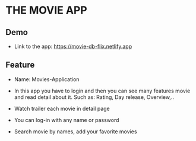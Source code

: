 # THE MOVIE APP

## Demo

- Link to the app: https://movie-db-flix.netlify.app

## Feature

- Name: Movies-Application

- In this app you have to login and then you can see many features movie and read detail about it. Such as: Rating, Day release, Overview,..

- Watch trailer each movie in detail page

- You can log-in with any name or password

- Search movie by names, add your favorite movies


